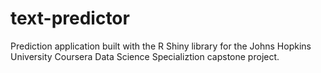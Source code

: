 text-predictor
==============

Prediction application built with the R Shiny library for the Johns Hopkins University Coursera Data Science Specializtion capstone project.
